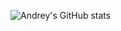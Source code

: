 ![Andrey's GitHub stats](https://github-readme-stats.vercel.app/api?username=kuznetsovandrey76&count_private=true&show_icons=true&theme=dark)

<!-- [![Top Langs](https://github-readme-stats.vercel.app/api/top-langs/?username=kuznetsovandrey76)](https://github.com/anuraghazra/github-readme-stats) -->


<!--
**kuznetsovandrey76/kuznetsovandrey76** is a ✨ _special_ ✨ repository because its `README.md` (this file) appears on your GitHub profile.

Here are some ideas to get you started:

- 🔭 I’m currently working on ...
- 🌱 I’m currently learning ...
- 👯 I’m looking to collaborate on ...
- 🤔 I’m looking for help with ...
- 💬 Ask me about ...
- 📫 How to reach me: ...
- 😄 Pronouns: ...
- ⚡ Fun fact: ...
-->
